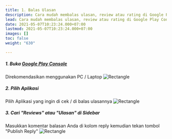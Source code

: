 ```yaml
---
title: 1. Balas Ulasan
description: Cara mudah membalas ulasan, review atau rating di Google Play Console.
lead: Cara mudah membalas ulasan, review atau rating di Google Play Console.
date: 2021-05-07T10:23:24.000+07:00
lastmod: 2021-05-07T10:23:24.000+07:00
images: []
toc: false
weight: "630"

---
```

##### 1. Buka <a href="http://play.google.com/console" target="_blank">Google Play Console</a>
Direkomendasikan menggunakan PC / Laptop
<img src="/images/gpc-reply-1.png" class="img-fluid" alt="Rectangle" caption="<em>Rectangle</em>" class="border-0"><br>

##### 2. Pilih Aplikasi
Pilih Aplikasi yang ingin di cek / di balas ulasannya
<img src="/images/gpc-reply-2.png" class="img-fluid" alt="Rectangle" caption="<em>Rectangle</em>" class="border-0"><br>

##### 3. Cari "Reviews" atau "Ulasan" di Sidebar
Masukkan komentar balasan Anda di kolom reply kemudian tekan tombol "Publish Reply"
<img src="/images/gpc-reply-3.png" class="img-fluid" alt="Rectangle" caption="<em>Rectangle</em>" class="border-0">